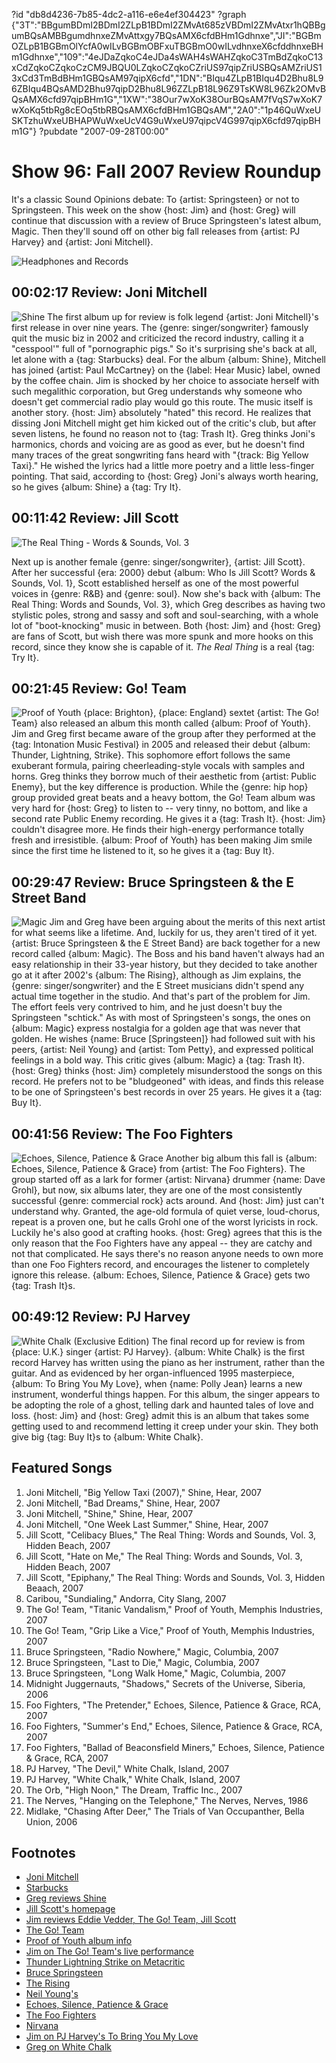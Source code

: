 ?id "db8d4236-7b85-4dc2-a116-e6e4ef304423"
?graph {"3T":"BBgumBDmI2BDmI2ZLpB1BDmI2ZMvAt685zVBDmI2ZMvAtxr1hQBBgumBQsAMBBgumdhnxeZMvAttxgy7BQsAMX6cfdBHm1Gdhnxe","JI":"BGBmOZLpB1BGBmOlYcfA0wILvBGBmOBFxuTBGBmO0wILvdhnxeX6cfddhnxeBHm1Gdhnxe","109":"4eJDaZqkoC4eJDa4sWAH4sWAHZqkoC3TmBdZqkoC13xCdZqkoCZqkoCzCM9JBQU0LZqkoCZqkoCZriUS97qipZriUSBQsAMZriUS13xCd3TmBdBHm1GBQsAM97qipX6cfd","1DN":"BIqu4ZLpB1BIqu4D2Bhu8L96ZBIqu4BQsAMD2Bhu97qipD2Bhu8L96ZZLpB18L96Z9TsKW8L96Zk2OMvBQsAMX6cfd97qipBHm1G","1XW":"38Our7wXoK38OurBQsAM7fVqS7wXoK7wXoKq5tbRg8cEOq5tbRBQsAMX6cfdBHm1GBQsAM","2A0":"1p46QuWxeUSKTzhuWxeUBHAPWuWxeUcV4G9uWxeU97qipcV4G997qipX6cfd97qipBHm1G"}
?pubdate "2007-09-28T00:00"
# Show 96: Fall 2007 Review Roundup
It's a classic Sound Opinions debate: To {artist: Springsteen} or not to Springsteen. This week on the show {host: Jim} and {host: Greg} will continue that discussion with a review of Bruce Springsteen's latest album, Magic. Then they'll sound off on other big fall releases from {artist: PJ Harvey} and {artist: Joni Mitchell}.

![Headphones and Records](https://static.soundopinions.org/images/2007/fallroundup.jpg)

## 00:02:17 Review: Joni Mitchell
![Shine](https://static.soundopinions.org/assets/96/3T0.jpeg)
The first album up for review is folk legend {artist: Joni Mitchell}'s first release in over nine years. The {genre: singer/songwriter} famously quit the music biz in 2002 and criticized the record industry, calling it a "cesspool'" full of "pornographic pigs." So it's surprising she's back at all, let alone with a {tag: Starbucks} deal. For the album {album: Shine}, Mitchell has joined {artist: Paul McCartney} on the {label: Hear Music} label, owned by the coffee chain. Jim is shocked by her choice to associate herself with such megalithic corporation, but Greg understands why someone who doesn't get commercial radio play would go this route. The music itself is another story. {host: Jim} absolutely "hated" this record. He realizes that dissing Joni Mitchell might get him kicked out of the critic's club, but after seven listens, he found no reason not to {tag: Trash It}. Greg thinks Joni's harmonics, chords and voicing are as good as ever, but he doesn't find many traces of the great songwriting fans heard with "{track: Big Yellow Taxi}." He wished the lyrics had a little more poetry and a little less-finger pointing. That said, according to {host: Greg} Joni's always worth hearing, so he gives {album: Shine} a {tag: Try It}.

## 00:11:42 Review: Jill Scott
![The Real Thing - Words & Sounds, Vol. 3](https://static.soundopinions.org/assets/96/JI0.jpg)

Next up is another female {genre: singer/songwriter}, {artist: Jill Scott}. After her successful {era: 2000} debut {album: Who Is Jill Scott? Words & Sounds, Vol. 1}, Scott established herself as one of the most powerful voices in {genre: R&B} and {genre: soul}. Now she's back with {album: The Real Thing: Words and Sounds, Vol. 3}, which Greg describes as having two stylistic poles, strong and sassy and soft and soul-searching, with a whole lot of "boot-knocking" music in between. Both {host: Jim} and {host: Greg} are fans of Scott, but wish there was more spunk and more hooks on this record, since they know she is capable of it. *The Real Thing* is a real {tag: Try It}.

## 00:21:45 Review: Go! Team
![Proof of Youth](https://static.soundopinions.org/assets/96/1090.jpg)
{place: Brighton}, {place: England} sextet {artist: The Go! Team} also released an album this month called {album: Proof of Youth}. Jim and Greg first became aware of the group after they performed at the {tag: Intonation Music Festival} in 2005 and released their debut {album: Thunder, Lightning, Strike}. This sophomore effort follows the same exuberant formula, pairing cheerleading-style vocals with samples and horns. Greg thinks they borrow much of their aesthetic from {artist: Public Enemy}, but the key difference is production. While the {genre: hip hop} group provided great beats and a heavy bottom, the Go! Team album was very hard for {host: Greg} to listen to -- very tinny, no bottom, and like a second rate Public Enemy recording. He gives it a {tag: Trash It}. {host: Jim} couldn't disagree more. He finds their high-energy performance totally fresh and irresistible. {album: Proof of Youth} has been making Jim smile since the first time he listened to it, so he gives it a {tag: Buy It}.

## 00:29:47 Review: Bruce Springsteen & the E Street Band
![Magic](https://static.soundopinions.org/assets/96/1DN0.jpg)
Jim and Greg have been arguing about the merits of this next artist for what seems like a lifetime. And, luckily for us, they aren't tired of it yet. {artist: Bruce Springsteen & the E Street Band} are back together for a new record called {album: Magic}. The Boss and his band haven't always had an easy relationship in their 33-year history, but they decided to take another go at it after 2002's {album: The Rising}, although as Jim explains, the {genre: singer/songwriter} and the E Street musicians didn't spend any actual time together in the studio. And that's part of the problem for Jim. The effort feels very contrived to him, and he just doesn't buy the Springsteen "schtick." As with most of Springsteen's songs, the ones on {album: Magic} express nostalgia for a golden age that was never that golden. He wishes {name: Bruce [Springsteen]} had followed suit with his peers, {artist: Neil Young} and {artist: Tom Petty}, and expressed political feelings in a bold way. This critic gives {album: Magic} a {tag: Trash It}. {host: Greg} thinks {host: Jim} completely misunderstood the songs on this record. He prefers not to be "bludgeoned" with ideas, and finds this release to be one of Springsteen's best records in over 25 years. He gives it a {tag: Buy It}.

## 00:41:56 Review: The Foo Fighters
![Echoes, Silence, Patience & Grace](https://static.soundopinions.org/assets/96/1XW0.jpg)
Another big album this fall is {album: Echoes, Silence, Patience & Grace} from {artist: The Foo Fighters}. The group started off as a lark for former {artist: Nirvana} drummer {name: Dave Grohl}, but now, six albums later, they are one of the most consistently successful {genre: commercial rock} acts around. And {host: Jim} just can't understand why. Granted, the age-old formula of quiet verse, loud-chorus, repeat is a proven one, but he calls Grohl one of the worst lyricists in rock. Luckily he's also good at crafting hooks. {host: Greg} agrees that this is the only reason that the Foo Fighters have any appeal -- they are catchy and not that complicated. He says there's no reason anyone needs to own more than one Foo Fighters record, and encourages the listener to completely ignore this release. {album: Echoes, Silence, Patience & Grace} gets two {tag: Trash It}s.

## 00:49:12 Review: PJ Harvey
![White Chalk (Exclusive Edition)](https://static.soundopinions.org/assets/96/2A00.jpg)
The final record up for review is from {place: U.K.} singer {artist: PJ Harvey}. {album: White Chalk} is the first record Harvey has written using the piano as her instrument, rather than the guitar. And as evidenced by her organ-influenced 1995 masterpiece, {album: To Bring You My Love}, when {name: Polly Jean} learns a new instrument, wonderful things happen. For this album, the singer appears to be adopting the role of a ghost, telling dark and haunted tales of love and loss. {host: Jim} and {host: Greg} admit this is an album that takes some getting used to and recommend letting it creep under your skin. They both give big {tag: Buy It}s to {album: White Chalk}.

## Featured Songs
1. Joni Mitchell, "Big Yellow Taxi (2007)," Shine, Hear, 2007
2. Joni Mitchell, "Bad Dreams," Shine, Hear, 2007
3. Joni Mitchell, "Shine," Shine, Hear, 2007
4. Joni Mitchell, "One Week Last Summer," Shine, Hear, 2007
5. Jill Scott, "Celibacy Blues," The Real Thing: Words and Sounds, Vol. 3, Hidden Beach, 2007
6. Jill Scott, "Hate on Me," The Real Thing: Words and Sounds, Vol. 3, Hidden Beach, 2007
7. Jill Scott, "Epiphany," The Real Thing: Words and Sounds, Vol. 3, Hidden Beaach, 2007
8. Caribou, "Sundialing," Andorra, City Slang, 2007
9. The Go! Team, "Titanic Vandalism," Proof of Youth, Memphis Industries, 2007
10. The Go! Team, "Grip Like a Vice," Proof of Youth, Memphis Industries, 2007
11. Bruce Springsteen, "Radio Nowhere," Magic, Columbia, 2007
12. Bruce Springsteen, "Last to Die," Magic, Columbia, 2007
13. Bruce Springsteen, "Long Walk Home," Magic, Columbia, 2007
14. Midnight Juggernauts, "Shadows," Secrets of the Universe, Siberia, 2006
15. Foo Fighters, "The Pretender," Echoes, Silence, Patience & Grace, RCA, 2007
16. Foo Fighters, "Summer's End," Echoes, Silence, Patience & Grace, RCA, 2007
17. Foo Fighters, "Ballad of Beaconsfield Miners," Echoes, Silence, Patience & Grace, RCA, 2007
18. PJ Harvey, "The Devil," White Chalk, Island, 2007
19. PJ Harvey, "White Chalk," White Chalk, Island, 2007
20. The Orb, "High Noon," The Dream, Traffic Inc., 2007
21. The Nerves, "Hanging on the Telephone," The Nerves, Nerves, 1986
22. Midlake, "Chasing After Deer," The Trials of Van Occupanther, Bella Union, 2006

## Footnotes
- [Joni Mitchell](http://jonimitchell.com/)
- [Starbucks](http://www.starbucks.com/)
- [Greg reviews Shine](http://articles.chicagotribune.com/2007-09-23/news/0709210495_1_joni-letters-joni-mitchell-shine)
- [Jill Scott's homepage](http://www.jillscott.com/)
- [Jim reviews Eddie Vedder, The Go! Team, Jill Scott](http://www.jimdero.com/News2007/spincontrolsept23.htm)
- [The Go! Team](http://www.thegoteam.co.uk/flash/News.html)
- [Proof of Youth album info](http://www.subpop.com/releases/go_team/full_lengths/proof_of_youth)
- [Jim on The Go! Team's live performance](http://www.jimdero.com/News2005/GoTeamLiveOct28.htm)
- [Thunder Lightning Strike on Metacritic](http://www.metacritic.com/music/artists/goteam/thunderlightningstrike?q=go%20team)
- [Bruce Springsteen](http://www.brucespringsteen.net/)
- [The Rising](http://www.metacritic.com/music/artists/springsteenbruceandestreet/rising?q=the%20rising)
- [Neil Young's](http://www.neilyoung.com/)
- [Echoes, Silence, Patience & Grace](http://www.metacritic.com/music/artists/foofighters/echoessilencepatienceandgrace?q=foo%20fighters)
- [The Foo Fighters](http://www.foofighters.com/)
- [Nirvana](http://www.allmusic.com/cg/amg.dll?p=amg&sql=11:hifexqr5ld6e)
- [Jim on PJ Harvey's To Bring You My Love](http://www.jimdero.com/News2004/June13GreatPJ.htm)
- [Greg on White Chalk](http://articles.chicagotribune.com/2007-09-23/news/0709210592_1_white-chalk-pj-harvey-john-parish)
